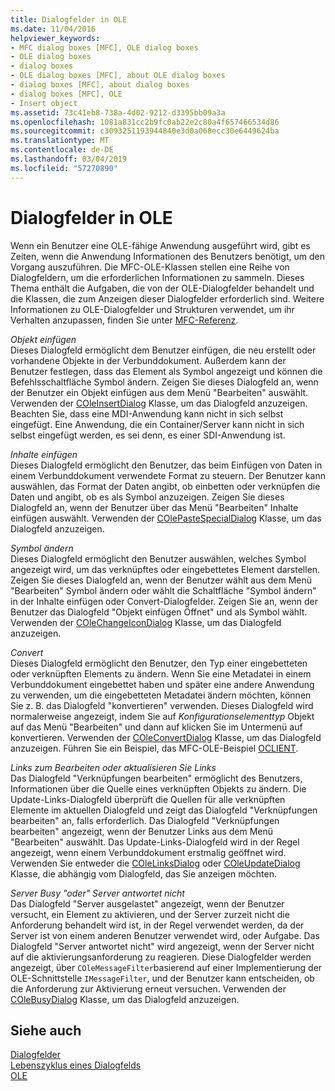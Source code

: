 ```yaml
---
title: Dialogfelder in OLE
ms.date: 11/04/2016
helpviewer_keywords:
- MFC dialog boxes [MFC], OLE dialog boxes
- OLE dialog boxes
- dialog boxes
- OLE dialog boxes [MFC], about OLE dialog boxes
- dialog boxes [MFC], about dialog boxes
- dialog boxes [MFC], OLE
- Insert object
ms.assetid: 73c41eb8-738a-4d02-9212-d3395bb09a3a
ms.openlocfilehash: 1081a831cc2b9fc0ab22e2c80a4f657466534d86
ms.sourcegitcommit: c3093251193944840e3d0a068ecc30e6449624ba
ms.translationtype: MT
ms.contentlocale: de-DE
ms.lasthandoff: 03/04/2019
ms.locfileid: "57270890"
---
```

# <a name="dialog-boxes-in-ole"></a>Dialogfelder in OLE

Wenn ein Benutzer eine OLE-fähige Anwendung ausgeführt wird, gibt es Zeiten, wenn die Anwendung Informationen des Benutzers benötigt, um den Vorgang auszuführen. Die MFC-OLE-Klassen stellen eine Reihe von Dialogfeldern, um die erforderlichen Informationen zu sammeln. Dieses Thema enthält die Aufgaben, die von der OLE-Dialogfelder behandelt und die Klassen, die zum Anzeigen dieser Dialogfelder erforderlich sind. Weitere Informationen zu OLE-Dialogfelder und Strukturen verwendet, um ihr Verhalten anzupassen, finden Sie unter [MFC-Referenz](../mfc/mfc-desktop-applications.md).

*Objekt einfügen*<br/>
Dieses Dialogfeld ermöglicht dem Benutzer einfügen, die neu erstellt oder vorhandene Objekte in der Verbunddokument. Außerdem kann der Benutzer festlegen, dass das Element als Symbol angezeigt und können die Befehlsschaltfläche Symbol ändern. Zeigen Sie dieses Dialogfeld an, wenn der Benutzer ein Objekt einfügen aus dem Menü "Bearbeiten" auswählt. Verwenden der [COleInsertDialog](../mfc/reference/coleinsertdialog-class.md) Klasse, um das Dialogfeld anzuzeigen. Beachten Sie, dass eine MDI-Anwendung kann nicht in sich selbst eingefügt. Eine Anwendung, die ein Container/Server kann nicht in sich selbst eingefügt werden, es sei denn, es einer SDI-Anwendung ist.

*Inhalte einfügen*<br/>
Dieses Dialogfeld ermöglicht den Benutzer, das beim Einfügen von Daten in einem Verbunddokument verwendete Format zu steuern. Der Benutzer kann auswählen, das Format der Daten angibt, ob einbetten oder verknüpfen die Daten und angibt, ob es als Symbol anzuzeigen. Zeigen Sie dieses Dialogfeld an, wenn der Benutzer über das Menü "Bearbeiten" Inhalte einfügen auswählt. Verwenden der [COlePasteSpecialDialog](../mfc/reference/colepastespecialdialog-class.md) Klasse, um das Dialogfeld anzuzeigen.

*Symbol ändern*<br/>
Dieses Dialogfeld ermöglicht den Benutzer auswählen, welches Symbol angezeigt wird, um das verknüpftes oder eingebettetes Element darstellen. Zeigen Sie dieses Dialogfeld an, wenn der Benutzer wählt aus dem Menü "Bearbeiten" Symbol ändern oder wählt die Schaltfläche "Symbol ändern" in der Inhalte einfügen oder Convert-Dialogfelder. Zeigen Sie an, wenn der Benutzer das Dialogfeld "Objekt einfügen Öffnet" und als Symbol wählt. Verwenden der [COleChangeIconDialog](../mfc/reference/colechangeicondialog-class.md) Klasse, um das Dialogfeld anzuzeigen.

*Convert*<br/>
Dieses Dialogfeld ermöglicht den Benutzer, den Typ einer eingebetteten oder verknüpften Elements zu ändern. Wenn Sie eine Metadatei in einem Verbunddokument eingebettet haben und später eine andere Anwendung zu verwenden, um die eingebetteten Metadatei ändern möchten, können Sie z. B. das Dialogfeld "konvertieren" verwenden. Dieses Dialogfeld wird normalerweise angezeigt, indem Sie auf *Konfigurationselementtyp* Objekt auf das Menü "Bearbeiten" und dann auf klicken Sie im Untermenü auf konvertieren. Verwenden der [COleConvertDialog](../mfc/reference/coleconvertdialog-class.md) Klasse, um das Dialogfeld anzuzeigen. Führen Sie ein Beispiel, das MFC-OLE-Beispiel [OCLIENT](../visual-cpp-samples.md).

*Links zum Bearbeiten oder aktualisieren Sie Links*<br/>
Das Dialogfeld "Verknüpfungen bearbeiten" ermöglicht des Benutzers, Informationen über die Quelle eines verknüpften Objekts zu ändern. Die Update-Links-Dialogfeld überprüft die Quellen für alle verknüpften Elemente im aktuellen Dialogfeld und zeigt das Dialogfeld "Verknüpfungen bearbeiten" an, falls erforderlich. Das Dialogfeld "Verknüpfungen bearbeiten" angezeigt, wenn der Benutzer Links aus dem Menü "Bearbeiten" auswählt. Das Update-Links-Dialogfeld wird in der Regel angezeigt, wenn einem Verbunddokument erstmalig geöffnet wird. Verwenden Sie entweder die [COleLinksDialog](../mfc/reference/colelinksdialog-class.md) oder [COleUpdateDialog](../mfc/reference/coleupdatedialog-class.md) Klasse, die abhängig vom Dialogfeld, das Sie anzeigen möchten.

*Server Busy "oder" Server antwortet nicht*<br/>
Das Dialogfeld "Server ausgelastet" angezeigt, wenn der Benutzer versucht, ein Element zu aktivieren, und der Server zurzeit nicht die Anforderung behandelt wird ist, in der Regel verwendet werden, da der Server ist von einem anderen Benutzer verwendet wird, oder Aufgabe. Das Dialogfeld "Server antwortet nicht" wird angezeigt, wenn der Server nicht auf die aktivierungsanforderung zu reagieren. Diese Dialogfelder werden angezeigt, über `COleMessageFilter`basierend auf einer Implementierung der OLE-Schnittstelle `IMessageFilter`, und der Benutzer kann entscheiden, ob die Anforderung zur Aktivierung erneut versuchen. Verwenden der [COleBusyDialog](../mfc/reference/colebusydialog-class.md) Klasse, um das Dialogfeld anzuzeigen.

## <a name="see-also"></a>Siehe auch

[Dialogfelder](../mfc/dialog-boxes.md)<br/>
[Lebenszyklus eines Dialogfelds](../mfc/life-cycle-of-a-dialog-box.md)<br/>
[OLE](../mfc/ole-in-mfc.md)
